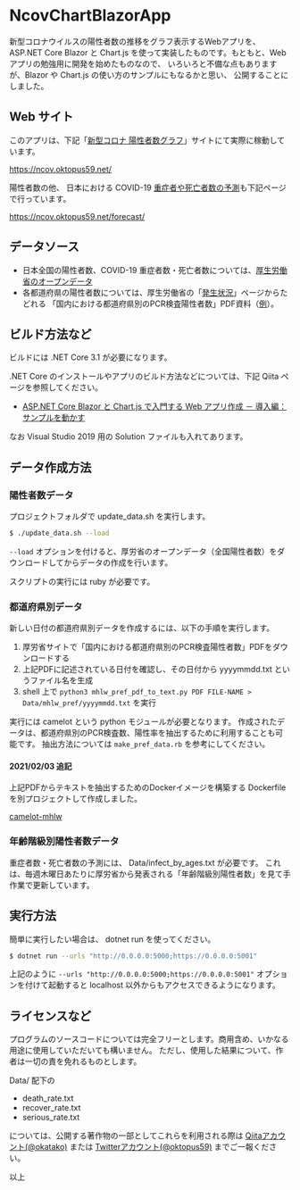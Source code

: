 ﻿# NcovChartBlazorApp
新型コロナウイルスの陽性者数の推移をグラフ表示するWebアプリを、 ASP.NET Core Blazor と
Chart.js を使って実装したものです。もともと、Web アプリの勉強用に開発を始めたものなので、
いろいろと不備な点もありますが、Blazor や Chart.js の使い方のサンプルにもなるかと思い、
公開することにしました。

## Web サイト
このアプリは、下記「[新型コロナ 陽性者数グラフ](https://ncov.oktopus59.net/)」サイトにて実際に稼動しています。

https://ncov.oktopus59.net/

陽性者数の他、 日本における COVID-19 [重症者や死亡者数の予測](https://ncov.oktopus59.net/forecast/)も下記ページで行っています。

https://ncov.oktopus59.net/forecast/

## データソース
- 日本全国の陽性者数、COVID-19 重症者数・死亡者数については、[厚生労働省のオープンデータ](https://www.mhlw.go.jp/stf/covid-19/open-data.html)
- 各都道府県の陽性者数については、厚生労働省の「[発生状況](https://www.mhlw.go.jp/stf/seisakunitsuite/bunya/0000121431_00086.html)」ページからたどれる
「国内における都道府県別のPCR検査陽性者数」PDF資料（[例](https://www.mhlw.go.jp/content/10906000/000721149.pdf)）。

## ビルド方法など
ビルドには .NET Core 3.1 が必要になります。

.NET Core のインストールやアプリのビルド方法などについては、下記 Qiita ページを参照してください。

- [ASP.NET Core Blazor と Chart.js で入門する Web アプリ作成 － 導入編：サンプルを動かす](https://qiita.com/okatako/items/171f05dfc36d6b27769d)

なお Visual Studio 2019 用の Solution ファイルも入れてあります。

## データ作成方法

### 陽性者数データ
プロジェクトフォルダで update_data.sh を実行します。

```sh
$ ./update_data.sh --load
```

`--load` オプションを付けると、厚労省のオープンデータ（全国陽性者数）をダウンロードしてからデータの作成を行います。

スクリプトの実行には ruby が必要です。

### 都道府県別データ
新しい日付の都道府県別データを作成するには、以下の手順を実行します。
1. 厚労省サイトで「国内における都道府県別のPCR検査陽性者数」PDFをダウンロードする
2. 上記PDFに記述されている日付を確認し、その日付から yyyymmdd.txt というファイル名を生成
3. shell 上で `python3 mhlw_pref_pdf_to_text.py PDF FILE-NAME > Data/mhlw_pref/yyyymmdd.txt` を実行

実行には camelot という python モジュールが必要となります。
作成されたデータは、都道府県別のPCR検査数、陽性率を抽出するために利用することも可能です。
抽出方法については `make_pref_data.rb` を参考にしてください。

#### 2021/02/03 追記
上記PDFからテキストを抽出するためのDockerイメージを構築する Dockerfile を別プロジェクトして作成しました。

[camelot-mhlw](https://github.com/oktopus1959/camelot-mhlw)


### 年齢階級別陽性者数データ
重症者数・死亡者数の予測には、 Data/infect_by_ages.txt が必要です。
これは、毎週木曜日あたりに厚労省から発表される「年齢階級別陽性者数」を見て手作業で更新しています。

## 実行方法
簡単に実行したい場合は、 dotnet run を使ってください。

```sh
$ dotnet run --urls "http://0.0.0.0:5000;https://0.0.0.0:5001"
```

上記のように `--urls "http://0.0.0.0:5000;https://0.0.0.0:5001"` オプションを付けて起動すると
localhost 以外からもアクセスできるようになります。

## ライセンスなど
プログラムのソースコードについては完全フリーとします。商用含め、いかなる用途に使用していただいても構いません。
ただし、使用した結果について、作者は一切の責を免れるものとします。

Data/ 配下の

- death_rate.txt
- recover_rate.txt
- serious_rate.txt

については、公開する著作物の一部としてこれらを利用される際は
[Qiitaアカウント(@okatako)](https://qiita.com/okatako)
または [Twitterアカウント(@oktopus59)](https://twitter.com/oktopus59) までご一報ください。

以上

